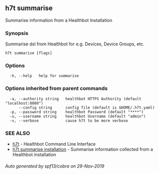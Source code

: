 ## h7t summarise

Summarise information from a Healthbot Installation

### Synopsis

Summarise dsl from Healthbot for e.g. Devices, Device Groups, etc.

```
h7t summarise [flags]
```

### Options

```
  -h, --help   help for summarise
```

### Options inherited from parent commands

```
  -a, --authority string   healthbot HTTPS Authority (default "localhost:8080")
      --config string      config file (default is $HOME/.h7t.yaml)
  -p, --password string    healthbot Password (default "****")
  -u, --username string    healthbot Username (default "admin")
  -v, --verbose            cause h7t to be more verbose
```

### SEE ALSO

* [h7t](h7t.md)	 - Healthbot Command Line Interface
* [h7t summarise installation](h7t_summarise_installation.md)	 - Summarise information collected from a Healthbot installation

###### Auto generated by spf13/cobra on 29-Nov-2019
